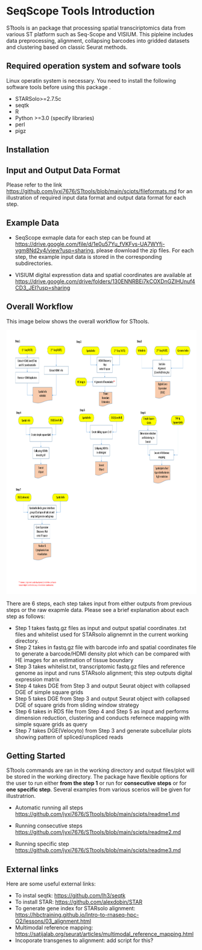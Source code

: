 
# SeqScope Tools Introduction
STtools is an package that processing spatial transciriptomics data from various ST platform such as Seq-Scope and VISIUM. This pipleine includes data preprocessing, alignment, collapsing barcodes into 
gridded datasets and clustering based on classic Seurat methods. 

## Required operation system and sofware tools
Linux operatin system is necessary.
You need to install the following software tools before using this package .
* STARSolo>=2.7.5c
* seqtk
* R 
* Python >=3.0 (specify libraries)
* perl
* pigz

## Installation

## Input and Output Data Format
Please refer to the link https://github.com/jyxi7676/STtools/blob/main/scipts/fileformats.md for an illustration of required input data format and output data format for each step.

## Example Data
* SeqScope exmaple data for each step can be found at https://drive.google.com/file/d/1e0u57Yu_fVKFvs-UA7WYfj-vgm8Nd2y4/view?usp=sharing, please download the zip files. For each step, the example input data is stored in the corresponding subdirectories. 

* VISIUM digital expresstion data and spatial coordinates are available at https://drive.google.com/drive/folders/130ENNRBEi7kCOXDnGZlHUnuf4CD3_JEI?usp=sharing

## Overall Workflow

This image below shows the overall workflow for STtools. 

<p align="center">
    <img src="STtools_workflow.png" width="1550" height="700" />
</p>

There are 6 steps, each step takes input from either outputs from previous steps or the raw exapmle data. Please see a brief explanation about each step as follows:

* Step 1 takes fastq.gz files as input and output spatial coordinates .txt files and whitelist used for STARsolo alignemnt in the current working directory.
* Step 2 takes in fastq.gz file with barcode info and spatial coordinates file to generate a barcode/HDMI density plot which can be compared with HE images for an estimation of tissue boundary
* Step 3 takes whitelist.txt, transcriptomic fastq.gz files and reference genome as input and runs STARsolo alignment; this step outputs digital expression matrix
* Step 4 takes DGE from Step 3 and output Seurat object with collapsed DGE of simple square grids
* Step 5 takes DGE from Step 3 and output Seurat object with collapsed DGE of square grids from sliding window strategy
* Step 6 takes in RDS file from Step 4 and Step 5 as input and performs dimension reduction, clustering and conducts refernece mapping with simple square grids as query
* Step 7 takes DGE(Velocyto) from Step 3 and generate subcellular plots showing pattern of spliced/unspliced reads




## Getting Started
STtools commands are ran in the working directory and output files/plot will be stored in the working directory. The package have flexible options for the user to run either **from the step 1** or run for **consecutive steps** or for **one specific step**. Several examples from various scerios will be given for illustratrion. 
* Automatic running all steps
https://github.com/jyxi7676/STtools/blob/main/scipts/readme1.md
 
* Running consecutive steps
https://github.com/jyxi7676/STtools/blob/main/scipts/readme2.md
* Running specific step
https://github.com/jyxi7676/STtools/blob/main/scipts/readme3.md

## External links
Here are some useful external links:
* To instal seqtk: https://github.com/lh3/seqtk
* To install STAR: https://github.com/alexdobin/STAR
* To generate gene index for STARsolo alignment: https://hbctraining.github.io/Intro-to-rnaseq-hpc-O2/lessons/03_alignment.html
* Multimodal reference mapping: https://satijalab.org/seurat/articles/multimodal_reference_mapping.html
* Incoporate transgenes to alignment: add script for this?
